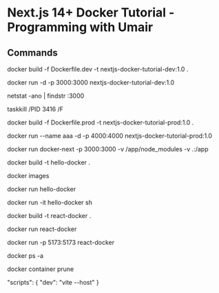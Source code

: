 # Next.js 14+ Docker Tutorial - Programming with Umair

## Commands

<!-- This command is used to build a Docker image from the Dockerfile.dev file. The image is tagged as nextjs-docker-tutorial-dev:1.0 -->

docker build -f Dockerfile.dev -t nextjs-docker-tutorial-dev:1.0 .

<!-- This command is used to run the Docker image as a container. The -d flag is used to run the container in detached mode. The -p flag is used to map the host port 3000 to the container port 3000 -->

docker run -d -p 3000:3000 nextjs-docker-tutorial-dev:1.0

<!-- This command is used to find the process ID that is using port 3000 -->

netstat -ano | findstr :3000

<!-- This command is used to forcefully kill the process with ID 3416 -->

taskkill /PID 3416 /F

<!-- This command is used to build a Docker image from the Dockerfile.prod file. The image is tagged as nextjs-docker-tutorial-prod:1.0 -->

docker build -f Dockerfile.prod -t nextjs-docker-tutorial-prod:1.0 .

<!-- This command is used to run the Docker image as a container. The container is named 'aaa'. The -d flag is used to run the container in detached mode. The -p flag is used to map the host port 4000 to the container port 4000 -->

docker run --name aaa -d -p 4000:4000 nextjs-docker-tutorial-prod:1.0

<!-- This command is used to run the Docker image named 'docker-next' as a container. The -p flag is used to map the host port 3000 to the container port 3000. The -v flag is used to create two volumes, one for the node_modules directory and one for the current directory -->

docker run docker-next -p 3000:3000 -v /app/node_modules -v .:/app

<!-- This command is used to build a Docker image from the Dockerfile in the current directory. The image is tagged as 'hello-docker' -->

docker build -t hello-docker .

<!-- This command is used to list all Docker images -->

docker images

<!-- This command is used to run the Docker image named 'hello-docker' as a container -->

docker run hello-docker

<!-- This command is used to run the Docker image named 'hello-docker' as a container in interactive mode with a shell -->

docker run -it hello-docker sh

<!-- This command is used to build a Docker image from the Dockerfile in the current directory. The image is tagged as 'react-docker' -->

docker build -t react-docker .

<!-- This command is used to run the Docker image named 'react-docker' as a container -->

docker run react-docker

<!-- This command is used to run the Docker image named 'react-docker' as a container. The -p flag is used to map the host port 5173 to the container port 5173 -->

docker run -p 5173:5173 react-docker

<!-- This command is used to list all Docker containers, both running and stopped -->

docker ps -a

<!-- This command is used to remove all stopped Docker containers -->

docker container prune

<!-- This is a modification to the 'dev' script in the package.json file. The '--host' flag is added to the 'vite' command, which allows the server to be accessible from any IP address, not just localhost -->

"scripts": {
"dev": "vite --host"
}
